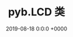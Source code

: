 ---
layout: post
title:  "pyb.LCD 类"
date:   2019-08-18 0:0:0 +0000
image: /assets/images/twoscreen.jpg
category: pyb
---